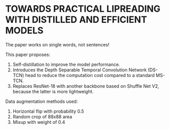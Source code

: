 # TOWARDS PRACTICAL LIPREADING WITH DISTILLED AND EFFICIENT MODELS

The paper works on single words, not sentences!

This paper proposes:

1. Self-distillation to improve the model performance.
2. Introduces the Depth Separable Temporal Convolution Network (DS-TCN) head to reduce the computation cost compared to a standard MS-TCN.
3. Replaces ResNet-18 with another backbone based on Shuffle Net V2, because the latter is more lightweight.

Data augmentation methods used:

1. Horizontal flip with probability 0.5
2. Random crop of 88x88 area
3. Mixup with weight of 0.4